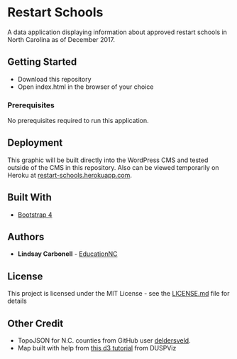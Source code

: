 # Restart Schools

<!-- <img src="apple_ruler.png" /> -->

A data application displaying information about approved restart schools in North Carolina as of December 2017.

## Getting Started

* Download this repository
* Open index.html in the browser of your choice

### Prerequisites

No prerequisites required to run this application.

## Deployment

This graphic will be built directly into the WordPress CMS and tested outside of the CMS in this repository.
Also can be viewed temporarily on Heroku at [restart-schools.herokuapp.com](restart-schools.herokuapp.com).

## Built With

* [Bootstrap 4](https://v4-alpha.getbootstrap.com/getting-started/download/)

## Authors

* **Lindsay Carbonell** - [EducationNC](https://github.com/EducationNC)

## License

This project is licensed under the MIT License - see the [LICENSE.md](LICENSE.md) file for details

## Other Credit
- TopoJSON for N.C. counties from GitHub user [deldersveld](https://github.com/deldersveld/topojson/blob/master/countries/us-states/NC-37-north-carolina-counties.json).
- Map built with help from [this d3 tutorial](http://duspviz.mit.edu/d3-workshop/mapping-data-with-d3/) from DUSPViz
